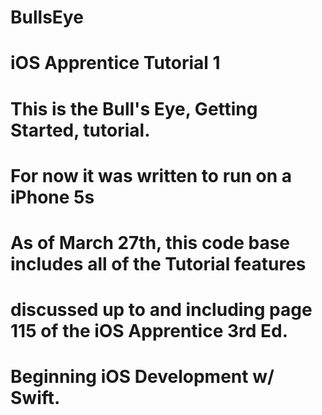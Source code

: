# BullsEye
# iOS Apprentice Tutorial 1
#
# This is the Bull's Eye, Getting Started, tutorial.
# For now it was written to run on a iPhone 5s
# As of March 27th, this code base includes all of the Tutorial features
# discussed up to and including page 115 of the iOS Apprentice 3rd Ed. 
# Beginning iOS Development w/ Swift.
#
